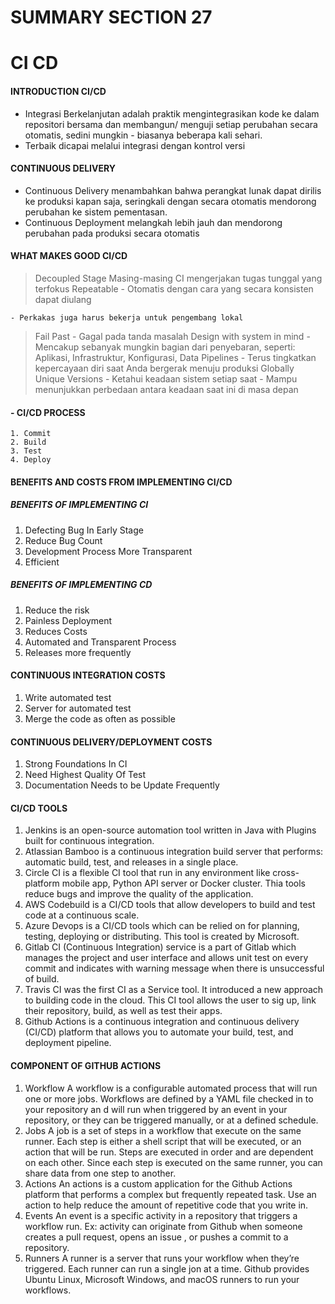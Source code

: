 # SUMMARY SECTION 27
# CI CD

#### INTRODUCTION CI/CD
- Integrasi Berkelanjutan adalah praktik mengintegrasikan kode ke dalam repositori bersama dan membangun/ menguji setiap perubahan secara otomatis, sedini mungkin - biasanya beberapa kali sehari.
- Terbaik dicapai melalui integrasi dengan kontrol versi

#### CONTINUOUS DELIVERY
- Continuous Delivery menambahkan bahwa perangkat lunak dapat dirilis ke produksi kapan saja, seringkali dengan secara otomatis mendorong perubahan ke sistem pementasan.
- Continuous Deployment melangkah lebih jauh dan mendorong perubahan pada produksi secara otomatis

#### WHAT MAKES GOOD CI/CD
> Decoupled Stage
    Masing-masing CI mengerjakan tugas tunggal yang terfokus
> Repeatable
    - Otomatis dengan cara yang secara konsisten dapat diulang

    - Perkakas juga harus bekerja untuk pengembang lokal
> Fail Past
    - Gagal pada tanda masalah
> Design with system in mind
    - Mencakup sebanyak mungkin bagian dari penyebaran, seperti: Aplikasi, Infrastruktur, Konfigurasi, Data
> Pipelines
    - Terus tingkatkan kepercayaan diri saat Anda bergerak menuju produksi
> Globally Unique Versions
    - Ketahui keadaan sistem setiap saat
    - Mampu menunjukkan perbedaan antara keadaan saat ini di masa depan

#### - CI/CD PROCESS
    1. Commit 
    2. Build
    3. Test
    4. Deploy

#### BENEFITS AND COSTS FROM IMPLEMENTING CI/CD

##### BENEFITS OF IMPLEMENTING CI
1. Defecting Bug In Early Stage
2. Reduce Bug Count
3. Development Process More Transparent
4. Efficient

##### BENEFITS OF IMPLEMENTING CD
1. Reduce the risk
2. Painless Deployment
3. Reduces Costs
4. Automated and Transparent Process
5. Releases more frequently

#### CONTINUOUS INTEGRATION COSTS
1. Write automated test
2. Server for automated test
3. Merge the code as often as possible

#### CONTINUOUS DELIVERY/DEPLOYMENT COSTS
1. Strong Foundations In CI
2. Need Highest Quality Of Test
3. Documentation Needs to be Update Frequently

#### CI/CD TOOLS
1. Jenkins is an open-source automation tool written in Java with Plugins built for continuous integration.
2. Atlassian Bamboo is a continuous integration build server that performs: automatic build, test, and releases in a single place.
3. Circle CI is a flexible CI tool that run in any environment like cross-platform mobile app, Python API server or Docker cluster. Thia tools reduce bugs and improve the quality of the application.
4. AWS Codebuild is a CI/CD tools that allow developers to build and test code at a continuous scale. 
5. Azure Devops is a CI/CD tools which can be relied on for planning, testing, deploying or distributing. This tool is created by Microsoft.
6. Gitlab CI (Continuous Integration) service is a part of Gitlab which manages the project and user interface and allows unit test on every commit and indicates with warning message when there is unsuccessful of build.  
7. Travis CI was the first CI as a Service tool. It introduced a new approach to building code in the cloud. This CI tool allows the user to sig up, link their repository, build, as well as test their apps.
8. Github Actions is a continuous integration and continuous delivery (CI/CD) platform that allows you to automate your build, test, and deployment pipeline.

#### COMPONENT OF GITHUB ACTIONS
1. Workflow
    A workflow is a configurable automated process that will run one or more jobs. Workflows are defined by a YAML file checked in to your repository an d will run when triggered by an event in your repository, or they can be triggered manually, or at a defined schedule. 
2. Jobs
    A job is a set of steps in a workflow that execute on the same runner. Each step is either a shell script that will be executed, or an action that will be run. Steps are executed in order and are dependent on each other. Since each step is executed on the same runner, you can share data from one step to another. 
3. Actions
    An actions is a custom application for the Github Actions platform that performs a complex but frequently repeated task. Use an action to help reduce the amount of repetitive code that you write in. 
4. Events
    An event is a specific activity in a repository that triggers a workflow run. Ex: activity can originate from Github when someone creates a pull request, opens an issue , or pushes a commit to a repository. 
5. Runners
    A runner is a server that runs your workflow when they’re triggered. Each runner can run a single jon at a time. Github provides Ubuntu Linux, Microsoft Windows, and macOS runners to run your workflows. 